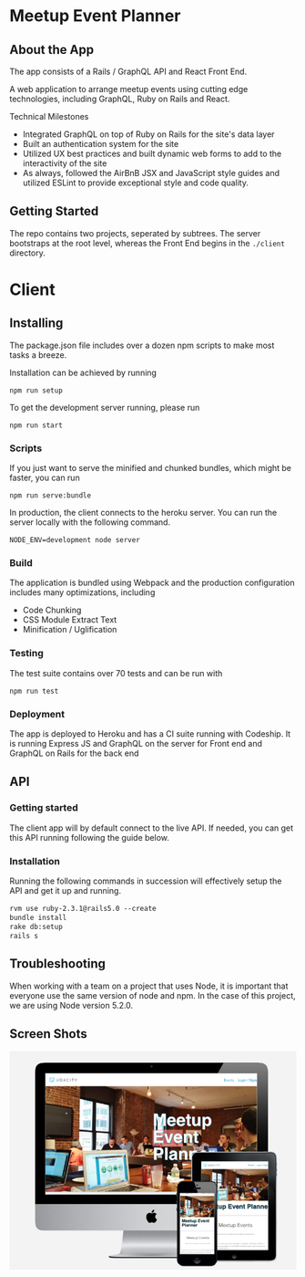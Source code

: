 # Meetup Event Planner

## About the App
The app consists of a Rails / GraphQL API and React Front End.  

A web application to arrange meetup events using cutting edge technologies, including GraphQL, Ruby on Rails and React.

Technical Milestones
- Integrated GraphQL on top of Ruby on Rails for the site's data layer
- Built an authentication system for the site
- Utilized UX best practices and built dynamic web forms to add to the interactivity of the site
- As always, followed the AirBnB JSX and JavaScript style guides and utilized ESLint to provide exceptional style and code quality.

## Getting Started
The repo contains two projects, seperated by subtrees.  The server bootstraps at the root level, whereas the Front End begins in the `./client` directory.

# Client

## Installing
The package.json file includes over a dozen npm scripts to make most tasks a breeze.

Installation can be achieved by running
```
npm run setup
```

To get the development server running, please run
```
npm run start
```

### Scripts

If you just want to serve the minified and chunked bundles, which might be faster, you can run
```
npm run serve:bundle
```

In production, the client connects to the heroku server.  You can run the server locally with the following command.
```
NODE_ENV=development node server
```

### Build
The application is bundled using Webpack and the production configuration includes many optimizations, including
- Code Chunking
- CSS Module Extract Text
- Minification / Uglification

### Testing
The test suite contains over 70 tests and can be run with
```
npm run test
```

### Deployment
The app is deployed to Heroku and has a CI suite running with Codeship.  It is running Express JS and GraphQL on the server for Front end and GraphQL on Rails for the back end

## API
### Getting started
The client app will by default connect to the live API.  If needed, you can get this API running following the guide below.

### Installation
Running the following commands in succession will effectively setup the API and get it up and running.
```
rvm use ruby-2.3.1@rails5.0 --create
bundle install
rake db:setup
rails s
```

## Troubleshooting
When working with a team on a project that uses Node, it is important that everyone use the same version of node and npm.
In the case of this project, we are using Node version 5.2.0.


## Screen Shots
![Meetups](https://github.com/RyanCCollins/cdn/blob/master/portfolio-image-gallery-images/meetup-event-planner/meetup-event-planner/main-mock.png?raw=true)
